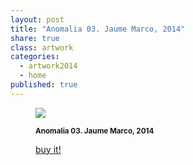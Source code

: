 ```yaml
---
layout: post
title: "Anomalia 03. Jaume Marco, 2014"
share: true
class: artwork
categories:
  - artwork2014
  - home
published: true
---
```


<figure class="text-center">
	<img src="http://www.inpocketart.com/wp-content/uploads/2014/07/4-anomalia-03-jaume-marco-juliol-2014-watermark.jpg">
	<figcaption>
		<p><small><strong>Anomalia 03. Jaume Marco, 2014</strong></small></p>
		<p><a href="http://www.inpocketart.com/product/anomalia-03-jaume-marco-2014/" class="btn btn-primary btn-lg"><i class="fa fa-credit-card"></i> buy it!</a></p>
	</figcaption>
</figure>